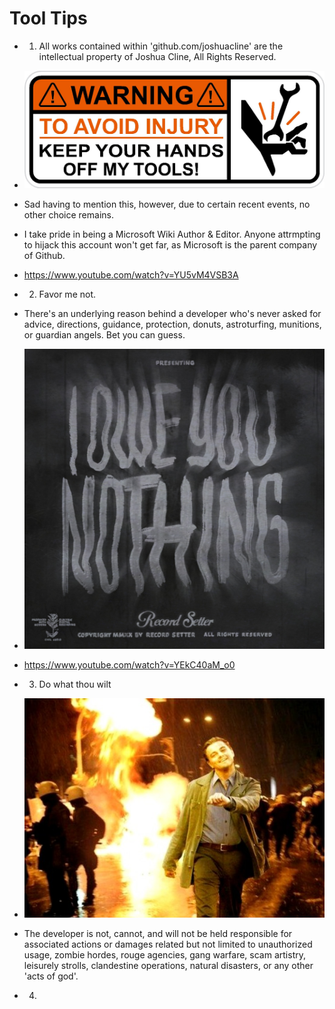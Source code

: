 # Tool Tips

- 1. All works contained within 'github.com/joshuacline' are the intellectual property of Joshua Cline, All Rights Reserved.
- ![Alt text](tooltip1.jpg "")
- Sad having to mention this, however, due to certain recent events, no other choice remains.
- I take pride in being a Microsoft Wiki Author & Editor. Anyone attrmpting to hijack this account won't get far, as Microsoft is the parent company of Github.
- https://www.youtube.com/watch?v=YU5vM4VSB3A

- 2. Favor me not.
- There's an underlying reason behind a developer who's never asked for advice, directions, guidance, protection, donuts, astroturfing, munitions, or guardian angels. Bet you can guess.
- ![Alt text](tooltip2.jpg "")
- https://www.youtube.com/watch?v=YEkC40aM_o0

- 3. Do what thou wilt
- ![Alt text](tooltip3.jpg "")
- The developer is not, cannot, and will not be held responsible for associated actions or damages related but not limited to unauthorized usage, zombie hordes, rouge agencies, gang warfare, scam artistry, leisurely strolls, clandestine operations, natural disasters, or any other 'acts of god'.

- 4.
